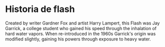 # Historia de flash

Created by writer Gardner Fox and artist Harry Lampert, this Flash was Jay Garrick, 
a college student who gained his speed through the inhalation of hard water vapors. 
When re-introduced in the 1960s Garrick's origin was modified slightly, 
gaining his powers through exposure to heavy water.
